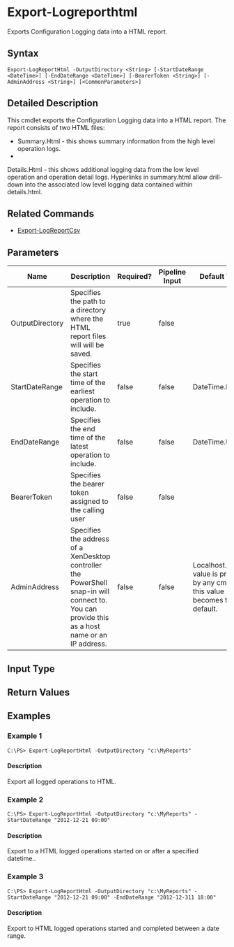 ﻿
# Export-Logreporthtml
Exports Configuration Logging data into a HTML report.
## Syntax
```
Export-LogReportHtml -OutputDirectory <String> [-StartDateRange <DateTime>] [-EndDateRange <DateTime>] [-BearerToken <String>] [-AdminAddress <String>] [<CommonParameters>]
```
## Detailed Description
This cmdlet exports the Configuration Logging data into a HTML report. The report consists of two HTML files:

* Summary.Html - this shows summary information from the high level operation logs.
* 
Details.Html - this shows additional logging data from the low level operation and operation detail logs. Hyperlinks in summary.html allow drill-down into the associated low level logging data contained within details.html.


## Related Commands

* [Export-LogReportCsv](./Export-LogReportCsv/)
## Parameters
| Name   | Description | Required? | Pipeline Input | Default Value |
| --- | --- | --- | --- | --- |
| OutputDirectory | Specifies the path to a directory where the HTML report files will will be saved. | true | false |  |
| StartDateRange | Specifies the start time of the earliest operation to include. | false | false | DateTime.Min |
| EndDateRange | Specifies the end time of the latest operation to include. | false | false | DateTime.UtcNow |
| BearerToken | Specifies the bearer token assigned to the calling user | false | false |  |
| AdminAddress | Specifies the address of a XenDesktop controller the PowerShell snap-in will connect to. You can provide this as a host name or an IP address. | false | false | Localhost. Once a value is provided by any cmdlet, this value becomes the default. |

## Input Type

### 

## Return Values

### 

## Examples

### Example 1
```
C:\PS> Export-LogReportHtml -OutputDirectory "c:\MyReports"
```
#### Description
Export all logged operations to HTML.
### Example 2
```
C:\PS> Export-LogReportHtml -OutputDirectory "c:\MyReports" -StartDateRange "2012-12-21 09:00"
```
#### Description
Export to a HTML logged operations started on or after a specified datetime..
### Example 3
```
C:\PS> Export-LogReportHtml -OutputDirectory "c:\MyReports" -StartDateRange "2012-12-21 09:00" -EndDateRange "2012-12-311 18:00"
```
#### Description
Export to HTML logged operations started and completed between a date range.

